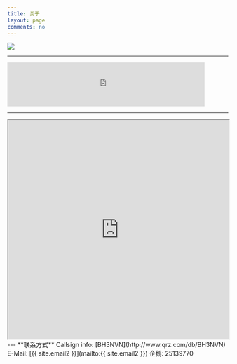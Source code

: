 ```yaml
---
title: 关于
layout: page
comments: no
---
```

<p><a href="http://www.hamqsl.com/solar.html" title="Click to add Solar-Terrestrial Data to your website!"><img src="http://www.hamqsl.com/solar101vhf.php"/></a></p>
<hr />
<p><iframe align="top" frameborder="0" height="100" name="iframe" scrolling="yes" src="https://secure.clublog.org/stats_iframe.php?call=bh3nvn" width="450" align="center"/></iframe></p>
<hr />
<!-- HRDLOG.net script start -->
<iframe src="https://www.hrdlog.net/hrdlogframe.aspx?user=BH3NVN&lastqso=10&qsomap=&options=search;disablelinks;" width="100%" height="500" scrolling="auto"></iframe>
<!-- HRDLOG.net script stop -->
---
**联系方式**    
Callsign info:    
[BH3NVN](http://www.qrz.com/db/BH3NVN)  
E-Mail:  
[{{ site.email2 }}](mailto:{{ site.email2 }})  
企鹅:    
25139770
